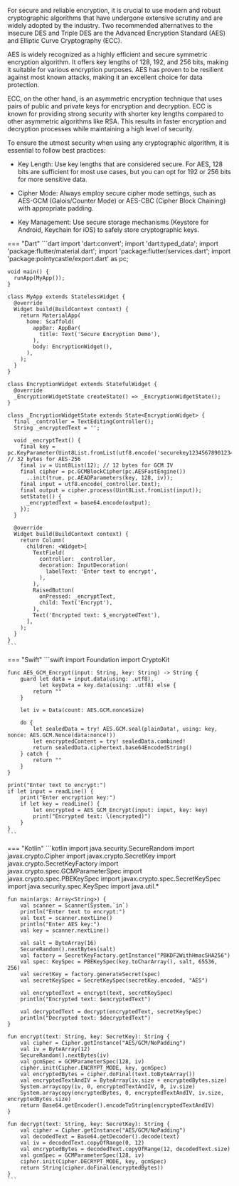 For secure and reliable encryption, it is crucial to use modern and robust cryptographic algorithms that have undergone extensive scrutiny and are widely adopted by the industry. Two recommended alternatives to the insecure DES and Triple DES are the Advanced Encryption Standard (AES) and Elliptic Curve Cryptography (ECC).

AES is widely recognized as a highly efficient and secure symmetric encryption algorithm. It offers key lengths of 128, 192, and 256 bits, making it suitable for various encryption purposes. AES has proven to be resilient against most known attacks, making it an excellent choice for data protection.

ECC, on the other hand, is an asymmetric encryption technique that uses pairs of public and private keys for encryption and decryption. ECC is known for providing strong security with shorter key lengths compared to other asymmetric algorithms like RSA. This results in faster encryption and decryption processes while maintaining a high level of security.

To ensure the utmost security when using any cryptographic algorithm, it is essential to follow best practices:

- Key Length: Use key lengths that are considered secure. For AES, 128 bits are sufficient for most use cases, but you can opt for 192 or 256 bits for more sensitive data.

- Cipher Mode: Always employ secure cipher mode settings, such as AES-GCM (Galois/Counter Mode) or AES-CBC (Cipher Block Chaining) with appropriate padding.

- Key Management: Use secure storage mechanisms (Keystore for Android, Keychain for iOS) to safely store cryptographic keys.


=== "Dart"
	```dart
	import 'dart:convert';
	import 'dart:typed_data';
	import 'package:flutter/material.dart';
	import 'package:flutter/services.dart';
	import 'package:pointycastle/export.dart' as pc;
	
	void main() {
	  runApp(MyApp());
	}
	
	class MyApp extends StatelessWidget {
	  @override
	  Widget build(BuildContext context) {
	    return MaterialApp(
	      home: Scaffold(
	        appBar: AppBar(
	          title: Text('Secure Encryption Demo'),
	        ),
	        body: EncryptionWidget(),
	      ),
	    );
	  }
	}
	
	class EncryptionWidget extends StatefulWidget {
	  @override
	  _EncryptionWidgetState createState() => _EncryptionWidgetState();
	}
	
	class _EncryptionWidgetState extends State<EncryptionWidget> {
	  final _controller = TextEditingController();
	  String _encryptedText = '';
	
	  void _encryptText() {
	    final key = pc.KeyParameter(Uint8List.fromList(utf8.encode('securekey123456789012345678901234'))); // 32 bytes for AES-256
	    final iv = Uint8List(12); // 12 bytes for GCM IV
	    final cipher = pc.GCMBlockCipher(pc.AESFastEngine())
	      ..init(true, pc.AEADParameters(key, 128, iv));
	    final input = utf8.encode(_controller.text);
	    final output = cipher.process(Uint8List.fromList(input));
	    setState(() {
	      _encryptedText = base64.encode(output);
	    });
	  }
	
	  @override
	  Widget build(BuildContext context) {
	    return Column(
	      children: <Widget>[
	        TextField(
	          controller: _controller,
	          decoration: InputDecoration(
	            labelText: 'Enter text to encrypt',
	          ),
	        ),
	        RaisedButton(
	          onPressed: _encryptText,
	          child: Text('Encrypt'),
	        ),
	        Text('Encrypted text: $_encryptedText'),
	      ],
	    );
	  }
	}
	```


=== "Swift"
	```swift
	import Foundation
	import CryptoKit
	
	func AES_GCM_Encrypt(input: String, key: String) -> String {
	    guard let data = input.data(using: .utf8),
	          let keyData = key.data(using: .utf8) else {
	        return ""
	    }
	    
	    let iv = Data(count: AES.GCM.nonceSize)
	    
	    do {
	        let sealedData = try! AES.GCM.seal(plainData!, using: key, nonce: AES.GCM.Nonce(data:nonce!))
	        let encryptedContent = try! sealedData.combined!
	        return sealedData.ciphertext.base64EncodedString()
	    } catch {
	        return ""
	    }
	}
	
	print("Enter text to encrypt:")
	if let input = readLine() {
	    print("Enter encryption key:")
	    if let key = readLine() {
	        let encrypted = AES_GCM_Encrypt(input: input, key: key)
	        print("Encrypted text: \(encrypted)")
	    }
	}
	```


=== "Kotlin"
	```kotlin
	import java.security.SecureRandom
	import javax.crypto.Cipher
	import javax.crypto.SecretKey
	import javax.crypto.SecretKeyFactory
	import javax.crypto.spec.GCMParameterSpec
	import javax.crypto.spec.PBEKeySpec
	import javax.crypto.spec.SecretKeySpec
	import java.security.spec.KeySpec
	import java.util.*
	
	fun main(args: Array<String>) {
	    val scanner = Scanner(System.`in`)
	    println("Enter text to encrypt:")
	    val text = scanner.nextLine()
	    println("Enter AES key:")
	    val key = scanner.nextLine()
	
	    val salt = ByteArray(16)
	    SecureRandom().nextBytes(salt)
	    val factory = SecretKeyFactory.getInstance("PBKDF2WithHmacSHA256")
	    val spec: KeySpec = PBEKeySpec(key.toCharArray(), salt, 65536, 256)
	    val secretKey = factory.generateSecret(spec)
	    val secretKeySpec = SecretKeySpec(secretKey.encoded, "AES")
	
	    val encryptedText = encrypt(text, secretKeySpec)
	    println("Encrypted text: $encryptedText")
	
	    val decryptedText = decrypt(encryptedText, secretKeySpec)
	    println("Decrypted text: $decryptedText")
	}
	
	fun encrypt(text: String, key: SecretKey): String {
	    val cipher = Cipher.getInstance("AES/GCM/NoPadding")
	    val iv = ByteArray(12)
	    SecureRandom().nextBytes(iv)
	    val gcmSpec = GCMParameterSpec(128, iv)
	    cipher.init(Cipher.ENCRYPT_MODE, key, gcmSpec)
	    val encryptedBytes = cipher.doFinal(text.toByteArray())
	    val encryptedTextAndIV = ByteArray(iv.size + encryptedBytes.size)
	    System.arraycopy(iv, 0, encryptedTextAndIV, 0, iv.size)
	    System.arraycopy(encryptedBytes, 0, encryptedTextAndIV, iv.size, encryptedBytes.size)
	    return Base64.getEncoder().encodeToString(encryptedTextAndIV)
	}
	
	fun decrypt(text: String, key: SecretKey): String {
	    val cipher = Cipher.getInstance("AES/GCM/NoPadding")
	    val decodedText = Base64.getDecoder().decode(text)
	    val iv = decodedText.copyOfRange(0, 12)
	    val encryptedBytes = decodedText.copyOfRange(12, decodedText.size)
	    val gcmSpec = GCMParameterSpec(128, iv)
	    cipher.init(Cipher.DECRYPT_MODE, key, gcmSpec)
	    return String(cipher.doFinal(encryptedBytes))
	}
	```
